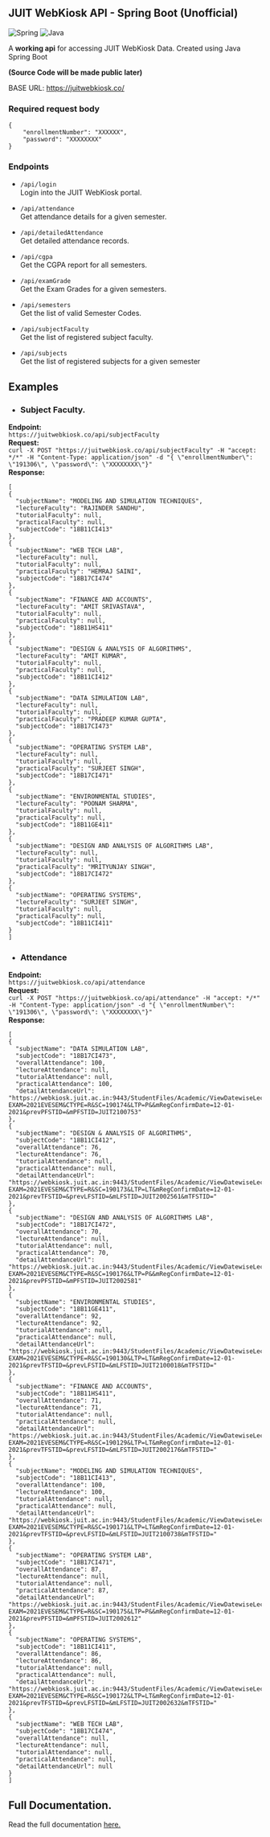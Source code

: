 

## JUIT WebKiosk API - Spring Boot (Unofficial)

<img alt="Spring" src="https://img.shields.io/badge/spring-%236DB33F.svg?style=for-the-badge&logo=spring&logoColor=white"/> <img alt="Java" src="https://img.shields.io/badge/java-%23ED8B00.svg?style=for-the-badge&logo=java&logoColor=white"/>

A __working api__ for accessing JUIT WebKiosk Data. Created using Java Spring Boot        


**(Source Code will be made public later)**       


BASE URL: https://juitwebkiosk.co/   


### Required request body
```
{
    "enrollmentNumber": "XXXXXX",
    "password": "XXXXXXXX"
}
```

### Endpoints

* ```/api/login```    
  Login into the JUIT WebKiosk portal.
  

* ```/api/attendance```    
  Get attendance details for a given semester.
  

* ```/api/detailedAttendance```   
  Get detailed attendance records.
  

* ```/api/cgpa```   
  Get the CGPA report for all semesters.
  

* ```/api/examGrade```    
  Get the Exam Grades for a given semesters.
  

* ```/api/semesters```    
  Get the list of valid Semester Codes.
  

* ```/api/subjectFaculty```   
  Get the list of registered subject faculty.
  
  
* ```/api/subjects```   
  Get the list of registered subjects for a given semester


## Examples

- ### Subject Faculty.
**Endpoint:**      
```https://juitwebkiosk.co/api/subjectFaculty```      
**Request:**     
 ```curl -X POST "https://juitwebkiosk.co/api/subjectFaculty" -H "accept: */*" -H "Content-Type: application/json" -d "{ \"enrollmentNumber\": \"191306\", \"password\": \"XXXXXXXX\"}"```           
**Response:**
  ```
  [
  {
    "subjectName": "MODELING AND SIMULATION TECHNIQUES",
    "lectureFaculty": "RAJINDER SANDHU",
    "tutorialFaculty": null,
    "practicalFaculty": null,
    "subjectCode": "18B11CI413"
  },
  {
    "subjectName": "WEB TECH LAB",
    "lectureFaculty": null,
    "tutorialFaculty": null,
    "practicalFaculty": "HEMRAJ SAINI",
    "subjectCode": "18B17CI474"
  },
  {
    "subjectName": "FINANCE AND ACCOUNTS",
    "lectureFaculty": "AMIT SRIVASTAVA",
    "tutorialFaculty": null,
    "practicalFaculty": null,
    "subjectCode": "18B11HS411"
  },
  {
    "subjectName": "DESIGN & ANALYSIS OF ALGORITHMS",
    "lectureFaculty": "AMIT KUMAR",
    "tutorialFaculty": null,
    "practicalFaculty": null,
    "subjectCode": "18B11CI412"
  },
  {
    "subjectName": "DATA SIMULATION LAB",
    "lectureFaculty": null,
    "tutorialFaculty": null,
    "practicalFaculty": "PRADEEP KUMAR GUPTA",
    "subjectCode": "18B17CI473"
  },
  {
    "subjectName": "OPERATING SYSTEM LAB",
    "lectureFaculty": null,
    "tutorialFaculty": null,
    "practicalFaculty": "SURJEET SINGH",
    "subjectCode": "18B17CI471"
  },
  {
    "subjectName": "ENVIRONMENTAL STUDIES",
    "lectureFaculty": "POONAM SHARMA",
    "tutorialFaculty": null,
    "practicalFaculty": null,
    "subjectCode": "18B11GE411"
  },
  {
    "subjectName": "DESIGN AND ANALYSIS OF ALGORITHMS LAB",
    "lectureFaculty": null,
    "tutorialFaculty": null,
    "practicalFaculty": "MRITYUNJAY SINGH",
    "subjectCode": "18B17CI472"
  },
  {
    "subjectName": "OPERATING SYSTEMS",
    "lectureFaculty": "SURJEET SINGH",
    "tutorialFaculty": null,
    "practicalFaculty": null,
    "subjectCode": "18B11CI411"
  }
]
  ```

- ### Attendance
**Endpoint:**      
```https://juitwebkiosk.co/api/attendance```  
**Request:**       
 ```curl -X POST "https://juitwebkiosk.co/api/attendance" -H "accept: */*" -H "Content-Type: application/json" -d "{ \"enrollmentNumber\": \"191306\", \"password\": \"XXXXXXXX\"}"```       
**Response:**       
  ```
  [
  {
    "subjectName": "DATA SIMULATION LAB",
    "subjectCode": "18B17CI473",
    "overallAttendance": 100,
    "lectureAttendance": null,
    "tutorialAttendance": null,
    "practicalAttendance": 100,
    "detailAttendanceUrl": "https://webkiosk.juit.ac.in:9443/StudentFiles/Academic/ViewDatewiseLecAttendance.jsp?EXAM=2021EVESEM&CTYPE=R&SC=190174&LTP=P&&mRegConfirmDate=12-01-2021&prevPFSTID=&mPFSTID=JUIT2100753"
  },
  {
    "subjectName": "DESIGN & ANALYSIS OF ALGORITHMS",
    "subjectCode": "18B11CI412",
    "overallAttendance": 76,
    "lectureAttendance": 76,
    "tutorialAttendance": null,
    "practicalAttendance": null,
    "detailAttendanceUrl": "https://webkiosk.juit.ac.in:9443/StudentFiles/Academic/ViewDatewiseLecAttendance.jsp?EXAM=2021EVESEM&CTYPE=R&SC=190173&LTP=LT&mRegConfirmDate=12-01-2021&prevTFSTID=&prevLFSTID=&mLFSTID=JUIT2002561&mTFSTID="
  },
  {
    "subjectName": "DESIGN AND ANALYSIS OF ALGORITHMS LAB",
    "subjectCode": "18B17CI472",
    "overallAttendance": 70,
    "lectureAttendance": null,
    "tutorialAttendance": null,
    "practicalAttendance": 70,
    "detailAttendanceUrl": "https://webkiosk.juit.ac.in:9443/StudentFiles/Academic/ViewDatewiseLecAttendance.jsp?EXAM=2021EVESEM&CTYPE=R&SC=190176&LTP=P&&mRegConfirmDate=12-01-2021&prevPFSTID=&mPFSTID=JUIT2002581"
  },
  {
    "subjectName": "ENVIRONMENTAL STUDIES",
    "subjectCode": "18B11GE411",
    "overallAttendance": 92,
    "lectureAttendance": 92,
    "tutorialAttendance": null,
    "practicalAttendance": null,
    "detailAttendanceUrl": "https://webkiosk.juit.ac.in:9443/StudentFiles/Academic/ViewDatewiseLecAttendance.jsp?EXAM=2021EVESEM&CTYPE=R&SC=190130&LTP=LT&mRegConfirmDate=12-01-2021&prevTFSTID=&prevLFSTID=&mLFSTID=JUIT2100018&mTFSTID="
  },
  {
    "subjectName": "FINANCE AND ACCOUNTS",
    "subjectCode": "18B11HS411",
    "overallAttendance": 71,
    "lectureAttendance": 71,
    "tutorialAttendance": null,
    "practicalAttendance": null,
    "detailAttendanceUrl": "https://webkiosk.juit.ac.in:9443/StudentFiles/Academic/ViewDatewiseLecAttendance.jsp?EXAM=2021EVESEM&CTYPE=R&SC=190129&LTP=LT&mRegConfirmDate=12-01-2021&prevTFSTID=&prevLFSTID=&mLFSTID=JUIT2002176&mTFSTID="
  },
  {
    "subjectName": "MODELING AND SIMULATION TECHNIQUES",
    "subjectCode": "18B11CI413",
    "overallAttendance": 100,
    "lectureAttendance": 100,
    "tutorialAttendance": null,
    "practicalAttendance": null,
    "detailAttendanceUrl": "https://webkiosk.juit.ac.in:9443/StudentFiles/Academic/ViewDatewiseLecAttendance.jsp?EXAM=2021EVESEM&CTYPE=R&SC=190171&LTP=LT&mRegConfirmDate=12-01-2021&prevTFSTID=&prevLFSTID=&mLFSTID=JUIT2100738&mTFSTID="
  },
  {
    "subjectName": "OPERATING SYSTEM LAB",
    "subjectCode": "18B17CI471",
    "overallAttendance": 87,
    "lectureAttendance": null,
    "tutorialAttendance": null,
    "practicalAttendance": 87,
    "detailAttendanceUrl": "https://webkiosk.juit.ac.in:9443/StudentFiles/Academic/ViewDatewiseLecAttendance.jsp?EXAM=2021EVESEM&CTYPE=R&SC=190175&LTP=P&&mRegConfirmDate=12-01-2021&prevPFSTID=&mPFSTID=JUIT2002612"
  },
  {
    "subjectName": "OPERATING SYSTEMS",
    "subjectCode": "18B11CI411",
    "overallAttendance": 86,
    "lectureAttendance": 86,
    "tutorialAttendance": null,
    "practicalAttendance": null,
    "detailAttendanceUrl": "https://webkiosk.juit.ac.in:9443/StudentFiles/Academic/ViewDatewiseLecAttendance.jsp?EXAM=2021EVESEM&CTYPE=R&SC=190172&LTP=LT&mRegConfirmDate=12-01-2021&prevTFSTID=&prevLFSTID=&mLFSTID=JUIT2002632&mTFSTID="
  },
  {
    "subjectName": "WEB TECH LAB",
    "subjectCode": "18B17CI474",
    "overallAttendance": null,
    "lectureAttendance": null,
    "tutorialAttendance": null,
    "practicalAttendance": null,
    "detailAttendanceUrl": null
  }
]
  ```

## Full Documentation.

Read the full documentation [here.](https://juitwebkiosk.co/)  


